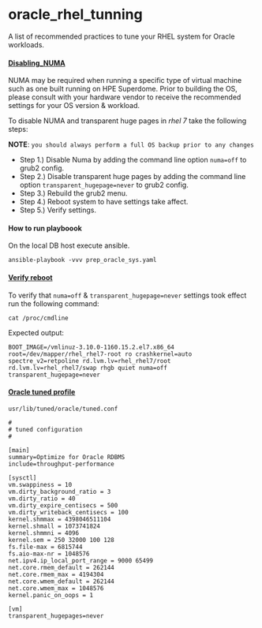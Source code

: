 # oracle_rhel_tunning
A list of recommended practices to tune your RHEL system for Oracle workloads.

#### [Disabling_NUMA](https://access.redhat.com/solutions/23216)

NUMA may be required when running a specific type of virtual machine such as one built running on HPE Superdome. Prior to building the OS, please consult with your hardware vendor to receive the recommended settings for your OS version & workload.

To disable NUMA and transparent huge pages in *rhel 7* take the following steps:

**NOTE**: `you should always perform a full OS backup prior to any changes`

- Step 1.) Disable Numa by adding the command line option `numa=off` to grub2 config.
- Step 2.) Disable transparent huge pages by adding the command line option `transparent_hugepage=never` to grub2 config.
- Step 3.) Rebuild the grub2 menu.
- Step 4.) Reboot system to have settings take affect.
- Step 5.) Verify settings.


#### How to run playboook

On the local DB host execute ansible.

```
ansible-playbook -vvv prep_oracle_sys.yaml
```

#### [Verify reboot](https://access.redhat.com/solutions/4968001)

To verify that `numa=off` & `transparent_hugepage=never` settings took effect run the following command:


```
cat /proc/cmdline 
```

Expected output:

```
BOOT_IMAGE=/vmlinuz-3.10.0-1160.15.2.el7.x86_64 root=/dev/mapper/rhel_rhel7-root ro crashkernel=auto spectre_v2=retpoline rd.lvm.lv=rhel_rhel7/root rd.lvm.lv=rhel_rhel7/swap rhgb quiet numa=off transparent_hugepage=never
``` 

#### [Oracle tuned profile](https://www.mankier.com/7/tuned-profiles-oracle)


`usr/lib/tuned/oracle/tuned.conf`

```
#
# tuned configuration
#

[main]
summary=Optimize for Oracle RDBMS
include=throughput-performance

[sysctl]
vm.swappiness = 10
vm.dirty_background_ratio = 3
vm.dirty_ratio = 40
vm.dirty_expire_centisecs = 500
vm.dirty_writeback_centisecs = 100
kernel.shmmax = 4398046511104
kernel.shmall = 1073741824
kernel.shmmni = 4096
kernel.sem = 250 32000 100 128
fs.file-max = 6815744
fs.aio-max-nr = 1048576
net.ipv4.ip_local_port_range = 9000 65499
net.core.rmem_default = 262144
net.core.rmem_max = 4194304
net.core.wmem_default = 262144
net.core.wmem_max = 1048576
kernel.panic_on_oops = 1

[vm]
transparent_hugepages=never
```
